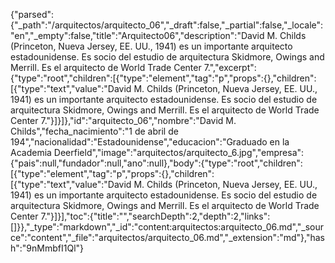 {"parsed":{"_path":"/arquitectos/arquitecto_06","_draft":false,"_partial":false,"_locale":"en","_empty":false,"title":"Arquitecto06","description":"David M. Childs (Princeton, Nueva Jersey, EE. UU., 1941) es un importante arquitecto estadounidense. Es socio del estudio de arquitectura Skidmore, Owings and Merrill. Es el arquitecto de World Trade Center 7.","excerpt":{"type":"root","children":[{"type":"element","tag":"p","props":{},"children":[{"type":"text","value":"David M. Childs (Princeton, Nueva Jersey, EE. UU., 1941) es un importante arquitecto estadounidense. Es socio del estudio de arquitectura Skidmore, Owings and Merrill. Es el arquitecto de World Trade Center 7."}]}]},"id":"arquitecto_06","nombre":"David M. Childs","fecha_nacimiento":"1 de abril de 194","nacionalidad":"Estadounidense","educacion":"Graduado en la Academia Deerfield","image":"arquitectos/arquitecto_6.jpg","empresa":{"pais":null,"fundador":null,"ano":null},"body":{"type":"root","children":[{"type":"element","tag":"p","props":{},"children":[{"type":"text","value":"David M. Childs (Princeton, Nueva Jersey, EE. UU., 1941) es un importante arquitecto estadounidense. Es socio del estudio de arquitectura Skidmore, Owings and Merrill. Es el arquitecto de World Trade Center 7."}]}],"toc":{"title":"","searchDepth":2,"depth":2,"links":[]}},"_type":"markdown","_id":"content:arquitectos:arquitecto_06.md","_source":"content","_file":"arquitectos/arquitecto_06.md","_extension":"md"},"hash":"9nMmbfI1Ql"}